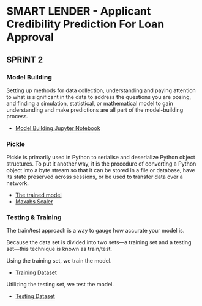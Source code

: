 # SMART LENDER - Applicant Credibility Prediction For Loan Approval

## SPRINT 2

### Model Building

Setting up methods for data collection, understanding and paying attention to what is significant in the data to address the questions you are posing, and finding a simulation, statistical, or mathematical model to gain understanding and make predictions are all part of the model-building process.

- [Model Building Jupyter Notebook](https://github.com/IBM-EPBL/IBM-Project-43797-1660719685/blob/main/Project%20Development%20Phase/Sprint%202/Model_building.ipynb)

### Pickle

Pickle is primarily used in Python to serialise and deserialize Python object structures. To put it another way, it is the procedure of converting a Python object into a byte stream so that it can be stored in a file or database, have its state preserved across sessions, or be used to transfer data over a network.

- [The trained model](https://github.com/IBM-EPBL/IBM-Project-43797-1660719685/blob/main/Project%20Development%20Phase/Sprint%202/rdf.pkl)
- [Maxabs Scaler](https://github.com/IBM-EPBL/IBM-Project-43797-1660719685/blob/main/Project%20Development%20Phase/Sprint%202/scale.pkl)

### Testing & Training

The train/test approach is a way to gauge how accurate your model is.

Because the data set is divided into two sets—a training set and a testing set—this technique is known as train/test.

Using the training set, we train the model.

- [Training Dataset](https://github.com/IBM-EPBL/IBM-Project-43797-1660719685/blob/main/Project%20Development%20Phase/Sprint%202/train.csv)

Utilizing the testing set, we test the model.

- [Testing Dataset](https://github.com/IBM-EPBL/IBM-Project-43797-1660719685/blob/main/Project%20Development%20Phase/Sprint%202/test.csv)
